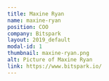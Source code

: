 ```yaml
---
title: Maxine Ryan
name: maxine-ryan
position: COO
company: Bitspark
layout: 2019_default
modal-id: 1
thumbnail: maxine-ryan.png
alt: Picture of Maxine Ryan
link: https://www.bitspark.io/
---
```

